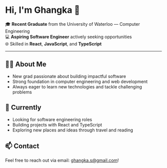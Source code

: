 # Hi, I'm Ghangka 👋

🎓 **Recent Graduate** from the University of Waterloo — Computer Engineering  
💻 **Aspiring Software Engineer** actively seeking opportunities  
🌐 Skilled in **React**, **JavaScript**, and **TypeScript**

---

## 👨‍💻 About Me

- New grad passionate about building impactful software
- Strong foundation in computer engineering and web development
- Always eager to learn new technologies and tackle challenging problems

## 🌱 Currently

- Looking for software engineering roles
- Building projects with React and TypeScript
- Exploring new places and ideas through travel and reading

## 📫 Contact

Feel free to reach out via email: ghangka.s@gmail.com!
